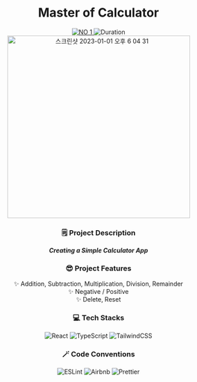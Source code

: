 <div align="center">
  <h1>Master of Calculator</h1>
  <a href="https://github.com/namiein/master-of-front-end">
    <img src="https://img.shields.io/badge/NO%201-Becoming%20Master%20of%20Front--End-blue" alt="NO 1" />
  </a>
  <img src="https://img.shields.io/badge/Duration-2023--01--01%20~%202023--01--07-ff69b4?style=flat" alt="Duration" />
  <br/>
  <img width="421" alt="스크린샷 2023-01-01 오후 6 04 31" src="https://user-images.githubusercontent.com/52883505/210166440-0c9b273d-3651-4ea2-bfb3-e048da8bde5e.png">
  
  <h3>🗒️ Project Description</h3>

  __*Creating a Simple Calculator App*__

  <h3>😎 Project Features</h3>

  ✨ Addition, Subtraction, Multiplication, Division, Remainder    
  ✨ Negative / Positive    
  ✨ Delete, Reset    

  <h3>💻 Tech Stacks</h3>

  <img src="https://img.shields.io/badge/react-%2320232a.svg?style=for-the-badge&logo=react&logoColor=%2361DAFB" alt="React" />
  <img src="https://img.shields.io/badge/typescript-%23007ACC.svg?style=for-the-badge&logo=typescript&logoColor=white" alt="TypeScript" />
  <img src="https://img.shields.io/badge/tailwindcss-%2338B2AC.svg?style=for-the-badge&logo=tailwind-css&logoColor=white" alt="TailwindCSS" />

  <h3>🪄 Code Conventions</h3>

  <img src="https://img.shields.io/badge/ESLint-4B3263?style=for-the-badge&logo=eslint&logoColor=white" alt="ESLint" />
  <img src="https://img.shields.io/badge/Airbnb-%23ff5a5f.svg?style=for-the-badge&logo=Airbnb&logoColor=white" alt="Airbnb" />
  <img src="https://img.shields.io/badge/prettier-1A2C34?style=for-the-badge&logo=prettier&logoColor=F7BA3E" alt="Prettier" />

</div>

